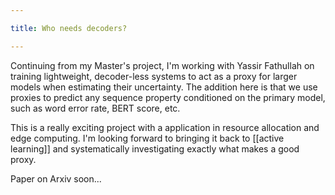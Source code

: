 ```yaml
---

title: Who needs decoders?

---
```


Continuing from my Master's project, I'm working with Yassir Fathullah on training lightweight, decoder-less systems to act as a proxy for larger models when estimating their uncertainty. The addition here is that we use proxies to predict any sequence property conditioned on the primary model, such as word error rate, BERT score, etc.

This is a really exciting project with a application in resource allocation and edge computing. I'm looking forward to bringing it back to [[active learning]] and systematically investigating exactly what makes a good proxy.

Paper on Arxiv soon...
